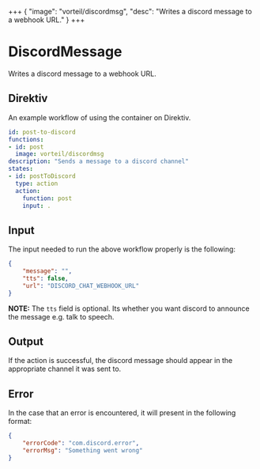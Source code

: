 +++
{
  "image": "vorteil/discordmsg",
  "desc": "Writes a discord message to a webhook URL."
}
+++

# DiscordMessage

Writes a discord message to a webhook URL.

## Direktiv

An example workflow of using the container on Direktiv.

```yaml
id: post-to-discord
functions:
- id: post
  image: vorteil/discordmsg
description: "Sends a message to a discord channel"
states:
- id: postToDiscord
  type: action
  action:
    function: post
    input: .
```

## Input 

The input needed to run the above workflow properly is the following:

```json
{
    "message": "",
    "tts": false,
    "url": "DISCORD_CHAT_WEBHOOK_URL"
}
```

**NOTE:** The `tts` field is optional. Its whether you want discord to announce the message e.g. talk to speech.

## Output

If the action is successful, the discord message should appear in the appropriate channel it was sent to. 

## Error

In the case that an error is encountered, it will present in the following format:

```json
{
    "errorCode": "com.discord.error",
    "errorMsg": "Something went wrong"
}
```